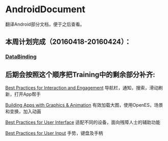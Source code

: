 # AndroidDocument
翻译Android部分文档，便于之后查看。

## 本周计划完成（20160418-20160424）：
### [DataBinding](http://developer.android.com/intl/zh-cn/tools/data-binding/guide.html)

## 后期会按照这个顺序把Training中的剩余部分补齐:
[Best Practices for Interaction and Engagement](http://developer.android.com/intl/zh-cn/training/best-ux.html)
导航栏，通知，搜索，滑动刷新，打开App帮手

[Building Apps with Graphics & Animation](http://developer.android.com/intl/zh-cn/training/building-graphics.html)
有效加载大图，使用OpenES，场景和变换，加入动画

[Best Practices for User Interface](http://developer.android.com/intl/zh-cn/training/best-ui.html)
适配不同的设备，面向残障人士的辅助功能

[Best Practices for User Input](http://developer.android.com/intl/zh-cn/training/best-user-input.html)
手势，键盘及手柄
